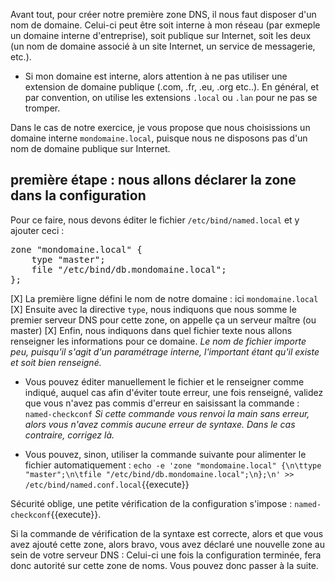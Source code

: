 
Avant tout, pour créer notre première zone DNS, il nous faut disposer d'un nom de domaine.
Celui-ci peut être soit interne à mon réseau (par exmeple un domaine interne d'entreprise), soit publique sur Internet, soit les deux (un nom de domaine associé à un site Internet, un service de messagerie, etc.).

- Si mon domaine est interne, alors attention à ne pas utiliser une extension de domaine publique (.com, .fr, .eu, .org etc..). En général, et par convention, on utilise les extensions `.local` ou `.lan` pour ne pas se tromper.

Dans le cas de notre exercice, je vous propose que nous choisissions un domaine interne `mondomaine.local`, puisque nous ne disposons pas d'un nom de domaine publique sur Internet.

## première étape : nous allons déclarer la zone dans la configuration

Pour ce faire, nous devons éditer le fichier `/etc/bind/named.local` et y ajouter ceci : 
<pre>
zone "mondomaine.local" {
	type "master";
	file "/etc/bind/db.mondomaine.local";
};
</pre>

[X] La première ligne défini le nom de notre domaine : ici `mondomaine.local`
[X] Ensuite avec la directive `type`, nous indiquons que nous somme le premier serveur DNS pour cette zone, on appelle ça un serveur maître (ou master)
[X] Enfin, nous indiquons dans quel fichier texte nous allons renseigner les informations pour ce domaine.
*Le nom de fichier importe peu, puisqu'il s'agit d'un paramétrage interne, l'important étant qu'il existe et soit bien renseigné.*

- Vous pouvez éditer manuellement le fichier et le renseigner comme indiqué, auquel cas afin d'éviter toute erreur, une fois renseigné, validez que vous n'avez pas commis d'erreur en saisissant la commande : `named-checkconf`
*Si cette commande vous renvoi la main sans erreur, alors vous n'avez commis aucune erreur de syntaxe. Dans le cas contraire, corrigez là.*

- Vous pouvez, sinon, utiliser la commande suivante pour alimenter le fichier automatiquement : `echo -e 'zone "mondomaine.local" {\n\ttype "master";\n\tfile "/etc/bind/db.mondomaine.local";\n};\n' >> /etc/bind/named.conf.local`{{execute}}

Sécurité oblige, une petite vérification de la configuration s'impose : `named-checkconf`{{execute}}.

Si la commande de vérification de la syntaxe est correcte, alors et que vous avez ajouté cette zone, alors bravo, vous avez déclaré une nouvelle zone au sein de votre serveur DNS : Celui-ci une fois la configuration terminée, fera donc autorité sur cette zone de noms.
Vous pouvez donc passer à la suite.

